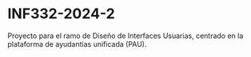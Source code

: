# INF332-2024-2
Proyecto para el ramo de Diseño de Interfaces Usuarias, centrado en la plataforma de ayudantias unificada (PAU).
